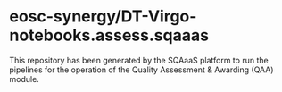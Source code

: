 <!--
SPDX-FileCopyrightText: Copyright contributors to the Software Quality Assurance as a Service (SQAaaS) project <sqaaas@ibergrid.eu>

SPDX-License-Identifier: GPL-3.0-only
-->

# eosc-synergy/DT-Virgo-notebooks.assess.sqaaas
This repository has been generated by the SQAaaS platform to run the pipelines
for the operation of the
Quality Assessment & Awarding (QAA)
module.